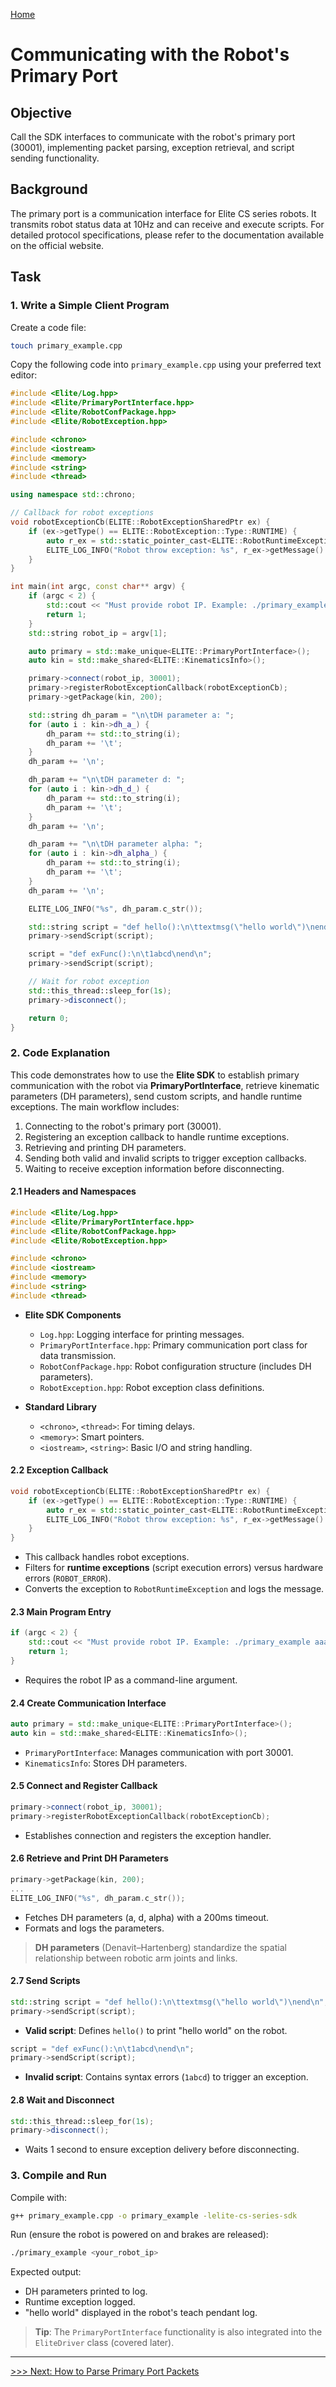 [Home](./UserGuide.en.md)  

# Communicating with the Robot's Primary Port  

## Objective  
Call the SDK interfaces to communicate with the robot's primary port (30001), implementing packet parsing, exception retrieval, and script sending functionality.  

## Background  
The primary port is a communication interface for Elite CS series robots. It transmits robot status data at 10Hz and can receive and execute scripts. For detailed protocol specifications, please refer to the documentation available on the official website.  

## Task  

### 1. Write a Simple Client Program  

Create a code file:  
```bash  
touch primary_example.cpp  
```  

Copy the following code into `primary_example.cpp` using your preferred text editor:  

```cpp  
#include <Elite/Log.hpp>  
#include <Elite/PrimaryPortInterface.hpp>  
#include <Elite/RobotConfPackage.hpp>  
#include <Elite/RobotException.hpp>  

#include <chrono>  
#include <iostream>  
#include <memory>  
#include <string>  
#include <thread>  

using namespace std::chrono;  

// Callback for robot exceptions  
void robotExceptionCb(ELITE::RobotExceptionSharedPtr ex) {  
    if (ex->getType() == ELITE::RobotException::Type::RUNTIME) {  
        auto r_ex = std::static_pointer_cast<ELITE::RobotRuntimeException>(ex);  
        ELITE_LOG_INFO("Robot throw exception: %s", r_ex->getMessage().c_str());  
    }  
}  

int main(int argc, const char** argv) {  
    if (argc < 2) {  
        std::cout << "Must provide robot IP. Example: ./primary_example aaa.bbb.ccc.ddd" << std::endl;  
        return 1;  
    }  
    std::string robot_ip = argv[1];  

    auto primary = std::make_unique<ELITE::PrimaryPortInterface>();  
    auto kin = std::make_shared<ELITE::KinematicsInfo>();  

    primary->connect(robot_ip, 30001);  
    primary->registerRobotExceptionCallback(robotExceptionCb);  
    primary->getPackage(kin, 200);  

    std::string dh_param = "\n\tDH parameter a: ";  
    for (auto i : kin->dh_a_) {  
        dh_param += std::to_string(i);  
        dh_param += '\t';  
    }  
    dh_param += '\n';  

    dh_param += "\n\tDH parameter d: ";  
    for (auto i : kin->dh_d_) {  
        dh_param += std::to_string(i);  
        dh_param += '\t';  
    }  
    dh_param += '\n';  

    dh_param += "\n\tDH parameter alpha: ";  
    for (auto i : kin->dh_alpha_) {  
        dh_param += std::to_string(i);  
        dh_param += '\t';  
    }  
    dh_param += '\n';  

    ELITE_LOG_INFO("%s", dh_param.c_str());  

    std::string script = "def hello():\n\ttextmsg(\"hello world\")\nend\n";  
    primary->sendScript(script);  

    script = "def exFunc():\n\t1abcd\nend\n";  
    primary->sendScript(script);  

    // Wait for robot exception  
    std::this_thread::sleep_for(1s);  
    primary->disconnect();  

    return 0;  
}  
```  

### 2. Code Explanation  
This code demonstrates how to use the **Elite SDK** to establish primary communication with the robot via **PrimaryPortInterface**, retrieve kinematic parameters (DH parameters), send custom scripts, and handle runtime exceptions. The main workflow includes:  

1. Connecting to the robot's primary port (30001).  
2. Registering an exception callback to handle runtime exceptions.  
3. Retrieving and printing DH parameters.  
4. Sending both valid and invalid scripts to trigger exception callbacks.  
5. Waiting to receive exception information before disconnecting.  

#### 2.1 Headers and Namespaces  
```cpp  
#include <Elite/Log.hpp>  
#include <Elite/PrimaryPortInterface.hpp>  
#include <Elite/RobotConfPackage.hpp>  
#include <Elite/RobotException.hpp>  

#include <chrono>  
#include <iostream>  
#include <memory>  
#include <string>  
#include <thread>  
```  

* **Elite SDK Components**  
  - `Log.hpp`: Logging interface for printing messages.  
  - `PrimaryPortInterface.hpp`: Primary communication port class for data transmission.  
  - `RobotConfPackage.hpp`: Robot configuration structure (includes DH parameters).  
  - `RobotException.hpp`: Robot exception class definitions.  

* **Standard Library**  
  - `<chrono>`, `<thread>`: For timing delays.  
  - `<memory>`: Smart pointers.  
  - `<iostream>`, `<string>`: Basic I/O and string handling.  

#### 2.2 Exception Callback  
```cpp  
void robotExceptionCb(ELITE::RobotExceptionSharedPtr ex) {  
    if (ex->getType() == ELITE::RobotException::Type::RUNTIME) {  
        auto r_ex = std::static_pointer_cast<ELITE::RobotRuntimeException>(ex);  
        ELITE_LOG_INFO("Robot throw exception: %s", r_ex->getMessage().c_str());  
    }  
}  
```  
- This callback handles robot exceptions.  
- Filters for **runtime exceptions** (script execution errors) versus hardware errors (`ROBOT_ERROR`).  
- Converts the exception to `RobotRuntimeException` and logs the message.  

#### 2.3 Main Program Entry  
```cpp  
if (argc < 2) {  
    std::cout << "Must provide robot IP. Example: ./primary_example aaa.bbb.ccc.ddd" << std::endl;  
    return 1;  
}  
```  
- Requires the robot IP as a command-line argument.  

#### 2.4 Create Communication Interface  
```cpp  
auto primary = std::make_unique<ELITE::PrimaryPortInterface>();  
auto kin = std::make_shared<ELITE::KinematicsInfo>();  
```  
- `PrimaryPortInterface`: Manages communication with port 30001.  
- `KinematicsInfo`: Stores DH parameters.  

#### 2.5 Connect and Register Callback  
```cpp  
primary->connect(robot_ip, 30001);  
primary->registerRobotExceptionCallback(robotExceptionCb);  
```  
- Establishes connection and registers the exception handler.  

#### 2.6 Retrieve and Print DH Parameters  
```cpp  
primary->getPackage(kin, 200);  
...  
ELITE_LOG_INFO("%s", dh_param.c_str());  
```  
- Fetches DH parameters (a, d, alpha) with a 200ms timeout.  
- Formats and logs the parameters.  

> **DH parameters** (Denavit–Hartenberg) standardize the spatial relationship between robotic arm joints and links.  

#### 2.7 Send Scripts  
```cpp  
std::string script = "def hello():\n\ttextmsg(\"hello world\")\nend\n";  
primary->sendScript(script);  
```  
- **Valid script**: Defines `hello()` to print "hello world" on the robot.  

```cpp  
script = "def exFunc():\n\t1abcd\nend\n";  
primary->sendScript(script);  
```  
- **Invalid script**: Contains syntax errors (`1abcd`) to trigger an exception.  

#### 2.8 Wait and Disconnect  
```cpp  
std::this_thread::sleep_for(1s);  
primary->disconnect();  
```  
- Waits 1 second to ensure exception delivery before disconnecting.  

### 3. Compile and Run  
Compile with:  
```bash  
g++ primary_example.cpp -o primary_example -lelite-cs-series-sdk  
```  

Run (ensure the robot is powered on and brakes are released):  
```bash  
./primary_example <your_robot_ip>  
```  

Expected output:  
- DH parameters printed to log.  
- Runtime exception logged.  
- "hello world" displayed in the robot's teach pendant log.  

> **Tip**: The `PrimaryPortInterface` functionality is also integrated into the `EliteDriver` class (covered later).  

---  
[>>> Next: How to Parse Primary Port Packets](./How-to-Parser-30001.en.md)  